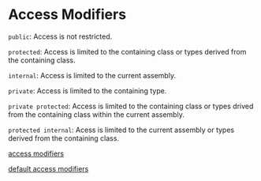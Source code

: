 # Access Modifiers

`public`: Access is not restricted.

`protected`: Access is limited to the containing class or types derived from the containing class.

`internal`: Access is limited to the current assembly.

`private`: Access is limited to the containing type.

`private protected`: Access is limited to the containing class or types drived from the containing class within the current assembly.

`protected internal`: Acess is limited to the current assembly or types derived from the containing class.

[access modifiers](https://docs.microsoft.com/en-us/dotnet/csharp/programming-guide/classes-and-structs/access-modifiers)

[default access modifiers](https://stackoverflow.com/questions/2521459/what-are-the-default-access-modifiers-in-c)